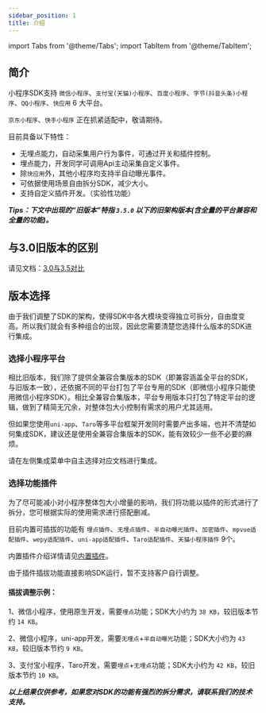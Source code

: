 ```yaml
---
sidebar_position: 1
title: 介绍
---
```


import Tabs from '@theme/Tabs';
import TabItem from '@theme/TabItem';

## 简介

小程序SDK支持 `微信小程序`、`支付宝(天猫)小程序`、`百度小程序`、`字节(抖音头条)小程序`、`QQ小程序`、`快应用` 6 大平台。

`京东小程序`、`快手小程序` 正在抓紧适配中，敬请期待。

目前具备以下特性：
* 无埋点能力，自动采集用户行为事件，可通过开关和插件控制。
* 埋点能力，开发同学可调用Api主动采集自定义事件。
* 除`快应用`外，其他小程序均支持半自动曝光事件。
* 可依据使用场景自由拆分SDK，减少大小。
* 支持自定义插件开发。（实验性功能）

***Tips：下文中出现的“旧版本”特指 `3.5.0` 以下的旧架构版本(含全量的平台兼容和全量的功能)。***

## 与3.0旧版本的区别

请见文档：[3.0与3.5对比](/docs/miniprogram/3.5/contrast)

## 版本选择

由于我们调整了SDK的架构，使得SDK中各大模块变得独立可拆分，自由度变高。所以我们就会有多种组合的出现，因此您需要清楚您选择什么版本的SDK进行集成。

### 选择小程序平台

相比旧版本，我们除了提供全兼容合集版本的SDK（即兼容涵盖全平台的SDK，与旧版本一致），还依据不同的平台打包了平台专用的SDK（即微信小程序只能使用微信小程序SDK）。相比全兼容合集版本，平台专用版本只打包了特定平台的逻辑，做到了精简无冗余，对整体包大小控制有需求的用户尤其适用。

但如果您使用`uni-app`、`Taro`等多平台框架开发同时需要产出多端，也并不清楚如何集成SDK，建议还是使用全兼容合集版本的SDK，能有效较少一些不必要的麻烦。

请在左侧集成菜单中自主选择对应文档进行集成。

### 选择功能插件

为了尽可能减小对小程序整体包大小增量的影响，我们将功能以插件的形式进行了拆分，您可根据实际的使用需求进行搭配删减。

目前内置可插拔的功能有 `埋点插件`、`无埋点插件`、`半自动曝光插件`、`加密插件`、`mpvue适配插件`、`wepy适配插件`、`uni-app适配插件`、`Taro适配插件`、`天猫小程序插件` 9个。

内置插件介绍详情请见[内置插件](/docs/miniprogram/3.5/internally)。

由于插件插拔功能直接影响SDK运行，暂不支持客户自行调整。

#### 插拔调整示例：

1、微信小程序，使用原生开发，需要`埋点`功能；SDK大小约为 `38 KB`，较旧版本节约 `14 KB`。

2、微信小程序，uni-app开发，需要`无埋点`+`半自动曝光`功能；SDK大小约为 `43 KB`，较旧版本节约 `9 KB`。

3、支付宝小程序，Taro开发，需要`埋点`+`无埋点`功能；SDK大小约为 `42 KB`，较旧版本节约 `10 KB`。

***以上结果仅供参考，如果您对SDK的功能有强烈的拆分需求，请联系我们的技术支持。***
